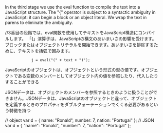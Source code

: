 In the third stage we use the eval function to compile the text into a JavaScript structure. The "{" operator is subject to a syntactic ambiguity in JavaScript: it can begin a block or an object literal. We wrap the text in parens to eliminate the ambiguity.

//3番目の段階では、eval関数を使用してテキストをJavaScript構造にコンパイルします。 「{」演算子は、JavaScriptの構文のあいまいさの影響を受けます。ブロックまたはオブジェクトリテラルを開始できます。あいまいさを排除するために、テキストを括弧で囲みます。

                j = eval("(" + text + ")");
                
                
JavaScriptのオブジェクトは、オブジェクトという形式の型の値です。オブジェクトである変数のメンバーとしてオブジェクト内の値を参照したり、代入したりすることができる

JSONデータは、オブジェクトのメンバーを参照するときのように扱うことができません。JSONデータは、JavaScriptのオブジェクトと違って、オブジェクトを定義するときのプロパティをダブルクォーテーションでくくる必要があるという特徴を持つ
                
// object
var d = { name: "Ronald", number: 7, nation: "Portugal" };
// JSON
var d = { "name": "Ronald", "number": 7, "nation": "Portugal" };

